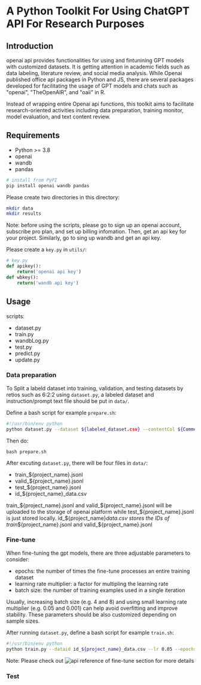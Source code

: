 # A Python Toolkit For Using ChatGPT API For Research Purposes

## Introduction
openai api provides functionalities for using and fintunining GPT models with customized datasets. It is getting attention in academic fields such as data labeling, literature review, and social media analysis. While Openai published office api packages in Python and JS, there are several packages developed for facilitating the usage of GPT models and chats such as "openai", "TheOpenAIR", and "oaii" in R. 

Instead of wrapping entire Openai api functions, this toolkit aims to facilitate research-oriented activities including data preparation, training monitor, model evaluation, and text content review.  

## Requirements
- Python >= 3.8
- openai
- wandb
- pandas

```sh
# install from PyPI
pip install openai wandb pandas
```

Please create two directories in this directory: 
```sh
mkdir data
mkdir results
```

Note: before using the scripts, please go to sign up an openai account, subscribe pro plan, and set up billing infomation. Then, get an api key for your project. Similarly, go to sing up wandb and get an api key.

Please create a `key.py` in `utils/`:

```python
# key.py
def apikey(): 
    return('openai api key')
def wbkey():
    return('wandb api key')
```

## Usage
scripts:
- dataset.py
- train.py
- wandbLog.py
- test.py
- predict.py
- update.py

### Data preparation
To Split a labeld dataset into training, validation, and testing datasets by retios such as 6:2:2 using `dataset.py`, a labeled dataset and instruction/prompt text file should be put in `data/`.

Define a bash script for example `prepare.sh`:
```sh
#!/usr/bin/env python
python dataset.py --dataset ${labeled_dataset.csv} --contentCol ${Comment} --labelCol ${Category} --instruction1 ${instruction.txt} --projName ${project_name} --train 0.6 --valid 0.2
```

Then do:
```
bash prepare.sh
```

After excuting `dataset.py`, there will be four files in `data/`:
- train_${project_name}.jsonl
- valid_${project_name}.jsonl
- test_${project_name}.jsonl
- id_${project_name}_data.csv

train_${project_name}.jsonl and valid_${project_name}.jsonl will be uploaded to the storage of openai platform while test_${project_name}.jsonl is just stored locally. id_${project_name}_data.csv stores the IDs of train_${project_name}.jsonl and valid_${project_name}.jsonl

### Fine-tune
When fine-tuning the gpt models, there are three adjustable parameters to consider:
- epochs: the number of times the fine-tune processes an entire training dataset
- learning rate multiplier: a factor for multipling the learning rate
- batch size: the number of training examples used in a single iteration

Usually, increasing batch size (e.g. 4 and 8) and using small learning rate multiplier (e.g. 0.05 and 0.001) can help avoid overfitting and improve stability. These parameters should be also customized depending on sample sizes.

After running `dataset.py`, define a bash script for example `train.sh`:
```sh
#!/usr/bin/env python
python train.py --dataid id_${project_name}_data.csv --lr 0.05 --epochs 4  --bs 12 --suffix ${project_name or whatever_you_like}
```

Note: Please check out ![api reference of fine-tune section](https://platform.openai.com/docs/api-reference/fine-tuning) for more details

### Test

